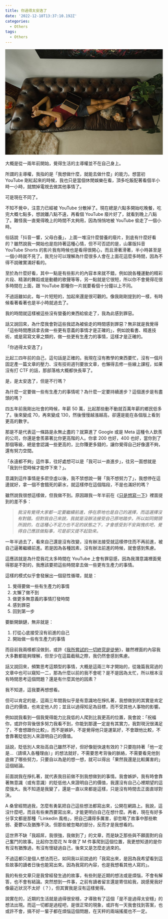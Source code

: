 ```yaml
---
title: 你過得太安逸了
date: '2022-12-18T13:37:10.192Z'
categories:
  - Others
tags:
  - Others
---
```


![](/img/you-live-too-comfortably-de6b51fa9875/0__sZnmB4ZskZMPlIx5.jpg)

大概是從一兩年前開始，覺得生活的主導權並不在自己身上。

所謂的主導權，我指的是「我想做什麼，就能去做什麼」的能力。想當初 YouTube 剛紅起來的時候，我也只是當個休閒娛樂在看，頂多吃飯配著看個半小時一小時，就關掉電視去做其他事情了。

可是現在不同了。

不知不覺中，注意力已經被 YouTube 分散掉了。現在總是六點多開始吃晚餐，吃完大概七點多，想說離八點不遠，再看個 YouTube 廢片好了，就看到晚上八點了。難怪我一直覺得晚上的時間不太夠用，因為悄悄地被 YouTube 偷走了一個小時。

俗話說「抖音一響，父母白養」，上面一堆沒什麼營養的廢片，到底有什麼好看的？雖然說我一開始也是抱持著這種心情，但不可否認的是，山寨版抖音 YouTube Shorts 的影片我有時候也是看得很開心，而且滑著滑著，半小時甚至是一個小時就不見了。我充分可以理解為什麼很多人會在上面花這麼多時間，因為不得不說確實滿好看的。

至於為什麼好看，其中一點是有些影片的內容本來就不錯，例如說各種運動的精彩片段、精湛的舞蹈或是動聽的歌聲等等，另一點就是它很短，所以你不會覺得花很多時間在上面，跟 YouTube 那種你一片就要看個十分鐘以上不同。

不過話雖如此，每一片短短的，加起來還是很可觀的。像我剛剛提到的一樣，有時候看著看著也是半小時就過去了。

我的時間就這樣被這些沒有營養的東西給偷走了，我為此感到罪惡。

話又說回來，為什麼我會對這些我認為被偷走的時間感到罪惡？無非就是我覺得「這些時間應該拿去做一些更有意義的事情才是正確的」，例如說看書、精進技術，或是寫寫文章之類的，做一些更有生產力的事情，這樣才是正確的。

「你過得太安逸了」

比起三四年前的自己，這句話是正確的。我現在沒有教學的東西要忙，沒有一個月固定產一篇文章的壓力、沒有技術週刊要放文章，也懶得去修一些線上課程，如果沒有打 CTF 的話，那部落格大概都快長草了。

是，是太安逸了，但是不行嗎？

為什麼一定要做一些有生產力的事情呢？為什麼一定要持續進步？這個進步是有盡頭的嗎？

四五年前我剛出社會的時候，年薪 50 萬，比起那些動不動就百萬年薪的鄉民低多了。後來變成 70，再來變成 130，然後慢慢越漲越高，卻還是能在各個版上看到更高的數字。

那是不是代表這一條路是永無止盡的？就算進了 Google 或是 Meta 這種令人欽羨的公司，你還是會羨慕著比你更高階的人。你拿 200 也好，400 也好，當你到了那個等級，總是會認識一些更高的，比你賺更多錢的，讓你覺得自己好像還不夠，還有努力空間。

「永遠都不夠」這件事，往好處想可以是「我可以一直進步」，往另一面想就是「我到什麼時候才能停下來？」。

意識到這件事情是多麽空虛以後，我不禁想說一聲「我不想努力了」，我想停在這邊就好，拿一個不會餓死的薪水，就這樣停在這個階段，不是也滿好的嗎？

雖然說我很想這樣做，但我做不到。原因跟我一年半前在《[只是想寫一下](https://medium.com/@hulitw/happy-new-year-moo-e0e0ac5130e2)》裡面提到的差不多：

> _我沒有覺得大家都一定要繼續前進，停在原地也是自己的選擇，而這選擇沒有對錯。但對我自己來說，我就是沒辦法接受自己原地踏步。所以如同開頭所說的，在這種心不足力也不足的狀態之下，才會感受到不安與愧疚吧，覺得自己應該做點事，可是卻又提不起勁來。_

一年半過去了，看來自己還是沒有改變，沒有辦法接受就這樣停住而不再前進，被自己逼著繼續前進。若是因為各種因素，沒有辦法前進的時候，就會感到焦慮。

這應該就是為什麼我花太多時間在 YouTube 上會有罪惡感，因為我潛意識裡面覺得那是不對的，我應該要把這些時間拿去做一些更有生產力的事情。

這樣的模式似乎會發展出一個惡性循環，就是：

1.  覺得要做一些有生產力的事情
2.  太懶了做不到
3.  做更多無意義的事情打發時間
4.  感到罪惡
5.  回到第一步

要斷開鎖鏈，無非就是：

1.  打從心底接受沒有前進的自己
2.  開始做一些有生產力的事情

而目前我兩樣都沒做到，或許《[我所嘗試的一切終究是徒勞](https://www.chunfuchao.com/posts/everything-you-do-is-ultimately-pointless/)》，雖然裡面的內容我大多數都能夠理解，但至少在這篇截稿之際，我仍然會感到焦慮。

話又說回來，頻繁思考這類型的事情，大概是這兩三年才開始的，從幾篇我寫過的文章中也可以窺知一二，那為什麼以前的我不會呢？是不是因為太忙，所以根本沒有時間思考這個問題？還是有什麼其他的因素？

我不知道，這我要再想想看。

但可以肯定的是，這兩三年間我似乎是有意識地在掙扎著，我想做到的其實是肯定自己的價值，也肯定他人的；並且以過得知足為目標，而不受其他人事物的影響。

例如說我看到一個我覺得能力比我低的人爬到比我更高的位置，我會說：「祝福你，或許你背後很多努力我看不到，你能到那邊一定是有其實力，我對現況很滿足了，不會想跟你比較」，而不是嫉妒，不是覺得他只是運氣好，不會跟他比較，不會靠著貶低別人來證明自己的價值。

話說，貶低別人來抬高自己雖然不好，但好像挺快速有效的？只要抱持著「他一定是…（請填入各種理由）」的想法就好，不需要思考背後的脈絡，不需要看見他到底做了哪些努力，只要自以為是的想一想，就可以得出「果然我還是比較厲害的」這個結論。

前面說我在掙扎著，就代表我目前做不到我想做到的事情。我會嫉妒，我有時會靠著無意識（或有意識）的貶低他人來證明自己的價值，我還沒有自己心裡期望的這麼強大。我不知道是我變了，還是一直以來都是這樣，只是沒有時間去正面直球對決。

A 桑曾經問過我，怎麼有勇氣把自己這些想法都寫出來，公開在網路上。我說，這沒什麼吧，而且有些東西要寫出來，才能更明白自己在想什麼。再者，現在有好多分享文都是那種「Linkedin 風格」，把自己講得多厲害，卻忽略了故事中那些軟弱、憂鬱以及猶豫不決。但那些被忽略的部分，反而才是我想看的。

這世界不缺「我超屌，我很強，我做到了」的文章，而是缺乏那些與不願面對的自己奮鬥的故事。比起你怎麼花 N 年做了 M 件事爬到這個位置，我更想知道的是你有沒有猶豫過，有沒有懷疑過自己，後來又是怎麼走過來的。

不過這都只是個人想法而已，如同我以前說過的「我寫出來，是因為我希望看到這些故事的讀者日後也能寫出來。因為我寫的內容，也是我想看其他人寫的」。

我的有些文章只是我曾經發生過的故事，有些則是近期的想法或是煩惱，不會有解答，也不會有結論。突然想到一件事，之前有讀者留言還是寄信給我，說感覺我好像最近狀況不太好（？），但其實我是沒有這樣覺得。

說實在的，近期的生活就是過得很安穩，才導致有了這個「是不是過得太安穩」的想法出現。而這一切都是過程吧，是很正常的現象，或許有一天我會找到答案，也或許不會，搞不好一輩子都在煩惱這個問題，在天秤的兩端搖擺也不一定。